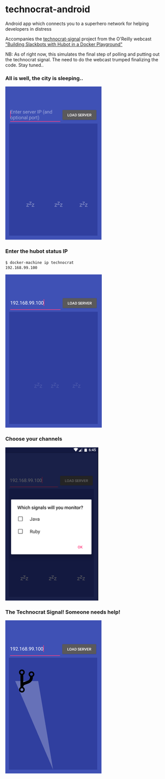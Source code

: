# technocrat-android
Android app which connects you to a superhero network for helping developers in distress

Accompanies the [technocrat-signal](https://github.com/xrd/technocrat-signal) project from the O'Reilly webcast ["Building Slackbots with Hubot in a Docker Playground"](http://www.oreilly.com/pub/e/3711)

NB: As of right now, this simulates the final step of polling and putting out the technocrat signal. The need to do the webcast trumped finalizing the code. Stay tuned..

### All is well, the city is sleeping..

![The city is sleeping](imgs/sleeping.png)

### Enter the hubot status IP

```
$ docker-machine ip technocrat
192.168.99.100
```

![Enter status IP](imgs/status.png)

### Choose your channels

![Choose the channels](imgs/signals.png)

### The Technocrat Signal! Someone needs help!

![The Technocrat Signal](imgs/technocrat-signal.png)



